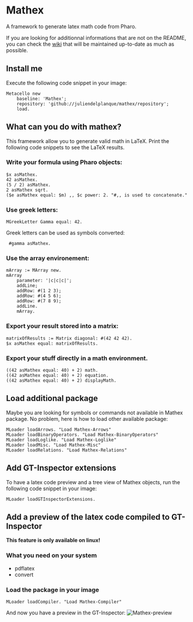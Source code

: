 # Mathex
A framework to generate latex math code from Pharo.

If you are looking for additionnal informations that are not on the README,
you can check the [wiki](https://github.com/juliendelplanque/mathex/wiki) 
that will be maintained up-to-date as much as possible.

## Install me
Execute the following code snippet in your image:

~~~
Metacello new
    baseline: 'Mathex';
    repository: 'github://juliendelplanque/mathex/repository';
    load.
~~~

## What can you do with mathex?
This framework allow you to generate valid math in LaTeX.
Print the following code snippets to see the LaTeX results.

### Write your formula using Pharo objects:
~~~
$x asMathex.
42 asMathex.
(5 / 2) asMathex.
2 asMathex sqrt.
($e asMathex equal: $m) ,, $c power: 2. "#,, is used to concatenate."
~~~

### Use greek letters:
~~~
MGreekLetter Gamma equal: 42.
~~~
Greek letters can be used as symbols converted:

~~~
 #gamma asMathex.
~~~

### Use the array environement:
~~~
mArray := MArray new.
mArray
    parameter: '|c|c|c|';
    addLine;
    addRow: #(1 2 3);
    addRow: #(4 5 6);
    addRow: #(7 8 9);
    addLine.
    mArray.
~~~

### Export your result stored into a matrix:
~~~
matrixOfResults := Matrix diagonal: #(42 42 42).
$x asMathex equal: matrixOfResults.
~~~

### Export your stuff directly in a math environment.
~~~
((42 asMathex equal: 40) + 2) math.
((42 asMathex equal: 40) + 2) equation.
((42 asMathex equal: 40) + 2) displayMath.
~~~

## Load additional package
Maybe you are looking for symbols or commands not available in Mathex package.
No problem, here is how to load other available package:

~~~
MLoader loadArrows. "Load Mathex-Arrows"
MLoader loadBinaryOperators. "Load Mathex-BinaryOperators"
MLoader loadLoglike. "Load Mathex-Loglike"
MLoader loadMisc. "Load Mathex-Misc"
MLoader loadRelations. "Load Mathex-Relations"
~~~

## Add GT-Inspector extensions
To have a latex code preview and a tree view of Mathex objects,
run the following code snippet in your image:

~~~
MLoader loadGTInspectorExtensions.
~~~

## Add a preview of the latex code compiled to GT-Inspector
**This feature is only available on linux!**

### What you need on your system
- pdflatex
- convert

### Load the package in your image
~~~
MLoader loadCompiler. "Load Mathex-Compiler"
~~~

And now you have a preview in the GT-Inspector:
![Mathex-preview](http://img11.hostingpics.net/pics/790899Mathex.png)
